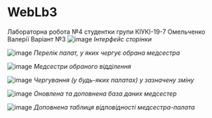 # WebLb3
Лабораторна робота №4 студентки групи КІУКІ-19-7 Омельченко Валерії Варіант №3
![image](https://user-images.githubusercontent.com/113056738/233859218-70976ca4-769e-477d-ad26-caf99f52fe8e.png)
*Інтерфейс сторінки*


![image](https://user-images.githubusercontent.com/113056738/233859353-dd510a02-75b2-4bc7-ae28-2df1a857c412.png)
*Перелік палат, у яких чергує обрана медсестра*


![image](https://user-images.githubusercontent.com/113056738/233859392-75caec82-92a3-47d6-b05b-6eddb9482abc.png)
*Медсестри обраного відділення*


![image](https://user-images.githubusercontent.com/113056738/233859430-fc73595a-0b22-47f9-918a-2ec97bc5ba37.png)
*Чергування (у будь-яких палатах) у зазначену зміну*


![image](https://user-images.githubusercontent.com/113056738/233859497-fa1783ef-802c-4b71-8882-b64e9c590d6a.png)
*Оновлена та доповнена база даних медсестер*


![image](https://user-images.githubusercontent.com/113056738/233859547-e7d7d66c-e158-4854-81b4-95070edd6dab.png)
*Доповнена таблиця відповідності медсестра-палата*
